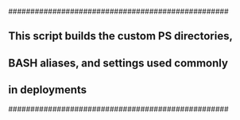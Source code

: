##################################################
## This script builds the custom PS directories,
## BASH aliases, and settings used commonly
## in deployments
##################################################
